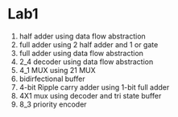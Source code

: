 # Lab1
1. half adder using data flow abstraction
2. full adder using 2 half adder and 1 or gate
3. full adder using data flow abstraction
4. 2_4 decoder using data flow abstraction
5. 4_1 MUX using 21 MUX
6. bidirfectional buffer
7. 4-bit Ripple carry adder using 1-bit full adder
8. 4X1 mux using decoder and tri state buffer
9. 8_3 priority encoder
